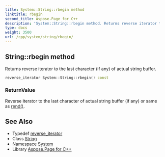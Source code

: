 ```yaml
---
title: System::String::rbegin method
linktitle: rbegin
second_title: Aspose.Page for C++
description: 'System::String::rbegin method. Returns reverse iterator to the last character (if any) of actual string buffer in C++.'
type: docs
weight: 3500
url: /cpp/system/string/rbegin/
---
```

## String::rbegin method


Returns reverse iterator to the last character (if any) of actual string buffer.

```cpp
reverse_iterator System::String::rbegin() const
```


### ReturnValue

Reverse iterator to the last character of actual string buffer (if any) or same as [rend()](../rend/).

## See Also

* Typedef [reverse_iterator](../reverse_iterator/)
* Class [String](../)
* Namespace [System](../../)
* Library [Aspose.Page for C++](../../../)
